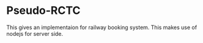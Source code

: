 # Pseudo-RCTC
This gives an implementaion for railway booking system. This makes use of nodejs for server side.
